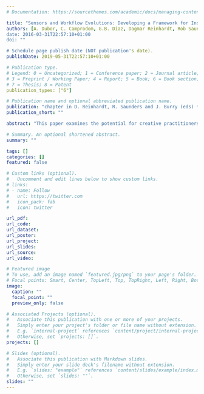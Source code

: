 ```yaml
---
# Documentation: https://sourcethemes.com/academic/docs/managing-content/

title: "Sensors and Workflow Evolutions: Developing a Framework for Instant Robotic Toolpath Revision"
authors: [A. Dubor, C. Camprodom, G.B. Diaz, Dagmar Reinhardt, Rob Saunders, Kate Dunn, Marjo Niemela, Samantha Horlyck, Susana Alarcon-Licona, Dylan Wozniak-O'Connor, Rodney Watt]
date: 2016-03-31T22:57:10+01:00
doi: ""

# Schedule page publish date (NOT publication's date).
publishDate: 2019-05-31T22:57:10+01:00

# Publication type.
# Legend: 0 = Uncategorized; 1 = Conference paper; 2 = Journal article;
# 3 = Preprint / Working Paper; 4 = Report; 5 = Book; 6 = Book section;
# 7 = Thesis; 8 = Patent
publication_types: ["6"]

# Publication name and optional abbreviated publication name.
publication: "chapter in D. Reinhardt, R. Saunders and J. Burry (eds) *Robotic Fabrication in Architecture, Art and Design 2016*, Springer, pp. 411–426"
publication_short: ""

abstract: "This paper examines the potential for creative practitioners to adopt robotic fabrication processes augmented with the introduction of sensors. Typically, the outcomes of a fabrication process are predetermined, however, with the introduction of sensors, design and fabrication process may be interrupted by real-time feedback. In such a system, design roles and authorship become secondary to the process of manipulating data, such that new rules of design can be introduced and developed in response to materials. Hardware and software such as Arduino, Grasshopper3D, Rhinoceros3D and Processing have opened up new strategies of hacking, coding and robotic manipulation that can be embedded in robotic fabrication processes. The addition of sensors provides feedback about material location and characteristics, work environment and co-workers, so as to support architectural dialogue. This paper proposes a framework for designing new protocols for human interaction and machine response in robotic fabrication systems."

# Summary. An optional shortened abstract.
summary: ""

tags: []
categories: []
featured: false

# Custom links (optional).
#   Uncomment and edit lines below to show custom links.
# links:
# - name: Follow
#   url: https://twitter.com
#   icon_pack: fab
#   icon: twitter

url_pdf:
url_code:
url_dataset:
url_poster:
url_project:
url_slides:
url_source:
url_video:

# Featured image
# To use, add an image named `featured.jpg/png` to your page's folder. 
# Focal points: Smart, Center, TopLeft, Top, TopRight, Left, Right, BottomLeft, Bottom, BottomRight.
image:
  caption: ""
  focal_point: ""
  preview_only: false

# Associated Projects (optional).
#   Associate this publication with one or more of your projects.
#   Simply enter your project's folder or file name without extension.
#   E.g. `internal-project` references `content/project/internal-project/index.md`.
#   Otherwise, set `projects: []`.
projects: []

# Slides (optional).
#   Associate this publication with Markdown slides.
#   Simply enter your slide deck's filename without extension.
#   E.g. `slides: "example"` references `content/slides/example/index.md`.
#   Otherwise, set `slides: ""`.
slides: ""
---
```

